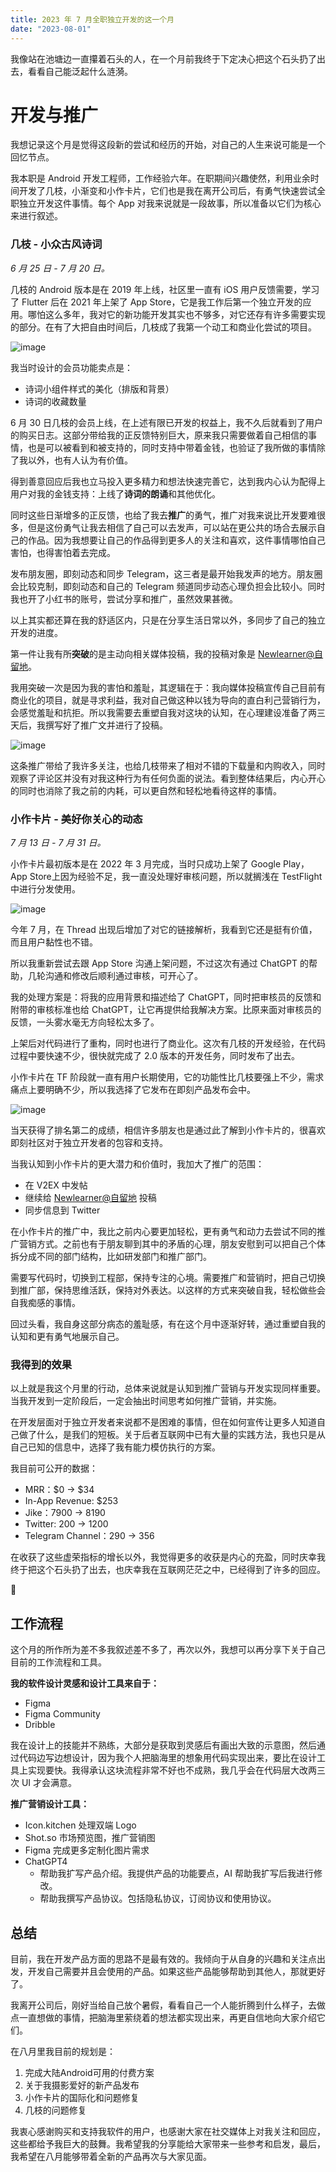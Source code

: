 ```yaml
---
title: 2023 年 7 月全职独立开发的这一个月
date: "2023-08-01"
---
```


我像站在池塘边一直攥着石头的人，在一个月前我终于下定决心把这个石头扔了出去，看看自己能泛起什么涟漪。

# 开发与推广


我想记录这个月是觉得这段新的尝试和经历的开始，对自己的人生来说可能是一个回忆节点。

我本职是 Android 开发工程师，工作经验六年。在职期间兴趣使然，利用业余时间开发了几枝，小渐变和小作卡片，它们也是我在离开公司后，有勇气快速尝试全职独立开发这件事情。每个 App 对我来说就是一段故事，所以准备以它们为核心来进行叙述。

### 几枝 - 小众古风诗词

*6 月 25 日 - 7 月 20 日。*

几枝的 Android 版本是在 2019 年上线，社区里一直有 iOS 用户反馈需要，学习了 Flutter 后在 2021 年上架了 App Store，它是我工作后第一个独立开发的应用。哪怕这么多年，我对它的新功能开发其实也不够多，对它还存有许多需要实现的部分。在有了大把自由时间后，几枝成了我第一个动工和商业化尝试的项目。

![image](https://photo-recipe-1301515261.cos.ap-shanghai.myqcloud.com/img/202308012349914.webp)

我当时设计的会员功能卖点是：


- 诗词小组件样式的美化（排版和背景）
- 诗词的收藏数量

6 月 30 日几枝的会员上线，在上述有限已开发的权益上，我不久后就看到了用户的购买日志。这部分带给我的正反馈特别巨大，原来我只需要做着自己相信的事情，也是可以被看到和被支持的，同时支持中带着金钱，也验证了我所做的事情除了我以外，也有人认为有价值。

得到善意回应后我也立马投入更多精力和想法快速完善它，达到我内心认为配得上用户对我的金钱支持：上线了**诗词的朗诵**和其他优化。

同时这些日渐增多的正反馈，也给了我去**推广**的勇气，推广对我来说比开发要难很多，但是这份勇气让我去相信了自己可以去发声，可以站在更公共的场合去展示自己的作品。因为我想要让自己的作品得到更多人的关注和喜欢，这件事情哪怕自己害怕，也得害怕着去完成。

发布朋友圈，即刻动态和同步 Telegram，这三者是最开始我发声的地方。朋友圈会比较克制，即刻动态和自己的 Telegram 频道同步动态心理负担会比较小。同时我也开了小红书的账号，尝试分享和推广，虽然效果甚微。

以上其实都还算在我的舒适区内，只是在分享生活日常以外，多同步了自己的独立开发的进度。

第一件让我有所**突破**的是主动向相关媒体投稿，我的投稿对象是 [Newlearner@自留地](https://t.me/NewlearnerChannel)。

我用突破一次是因为我的害怕和羞耻，其逻辑在于：我向媒体投稿宣传自己目前有商业化的项目，就是寻求利益，我对自己做这种以钱为导向的直白利己营销行为，会感觉羞耻和抗拒。所以我需要去重塑自我对这块的认知，在心理建设准备了两三天后，我撰写好了推广文并进行了投稿。

![image](https://photo-recipe-1301515261.cos.ap-shanghai.myqcloud.com/img/202308012349027.webp)

这条推广带给了我许多关注，也给几枝带来了相对不错的下载量和内购收入，同时观察了评论区并没有对我这种行为有任何负面的说法。看到整体结果后，内心开心的同时也消除了我之前的内耗，可以更自然和轻松地看待这样的事情。

### 小作卡片 - 美好你关心的动态

*7 月 13 日 - 7 月 31 日。*


小作卡片最初版本是在 2022 年 3 月完成，当时只成功上架了 Google Play，App Store上因为经验不足，我一直没处理好审核问题，所以就搁浅在 TestFlight 中进行分发使用。

![image](https://photo-recipe-1301515261.cos.ap-shanghai.myqcloud.com/img/202308012350161.webp)

今年 7 月，在 Thread 出现后增加了对它的链接解析，我看到它还是挺有价值，而且用户黏性也不错。

所以我重新尝试去跟 App Store 沟通上架问题，不过这次有通过 ChatGPT 的帮助，几轮沟通和修改后顺利通过审核，可开心了。

我的处理方案是：将我的应用背景和描述给了 ChatGPT，同时把审核员的反馈和附带的审核标准也给 ChatGPT，让它再提供给我解决方案。比原来面对审核员的反馈，一头雾水毫无方向轻松太多了。

上架后对代码进行了重构，同时也进行了商业化。这次有几枝的开发经验，在代码过程中要快速不少，很快就完成了 2.0 版本的开发任务，同时发布了出去。

小作卡片在 TF 阶段就一直有用户长期使用，它的功能性比几枝要强上不少，需求痛点上要明确不少，所以我选择了它发布在即刻产品发布会中。

![image](https://photo-recipe-1301515261.cos.ap-shanghai.myqcloud.com/img/202308012347236.webp)

当天获得了排名第二的成绩，相信许多朋友也是通过此了解到小作卡片的，很喜欢即刻社区对于独立开发者的包容和支持。

当我认知到小作卡片的更大潜力和价值时，我加大了推广的范围：


- 在 V2EX 中发帖
- 继续给  [Newlearner@自留地](https://t.me/NewlearnerChannel) 投稿
- 同步信息到 Twitter 

在小作卡片的推广中，我比之前内心要更加轻松，更有勇气和动力去尝试不同的推广营销方式。之前也有于朋友聊到其中的矛盾的心理，朋友安慰到可以把自己个体拆分成不同的部门结构，比如研发部门和推广部门。

需要写代码时，切换到工程部，保持专注的心境。需要推广和营销时，把自己切换到推广部，保持思维活跃，保持对外表达。以这样的方式来突破自我，轻松做些会自我痴感的事情。

回过头看，我自身这部分病态的羞耻感，有在这个月中逐渐好转，通过重塑自我的认知和更有勇气地展示自己。

### 我得到的效果


以上就是我这个月里的行动，总体来说就是认知到推广营销与开发实现同样重要。当我开发到一定阶段后，一定会抽出时间思考如何推广营销，并实施。

在开发层面对于独立开发者来说都不是困难的事情，但在如何宣传让更多人知道自己做了什么，是我们的短板。关于后者互联网中已有大量的实践方法，我也只是从自己已知的信息中，选择了我有能力模仿执行的方案。

我目前可公开的数据：


- MRR：$0 → $34
- In-App Revenue: $253
- Jike：7900 → 8190
- Twitter: 200 → 1200
- Telegram Channel：290 → 356

  
在收获了这些虚荣指标的增长以外，我觉得更多的收获是内心的充盈，同时庆幸我终于把这个石头扔了出去，也庆幸我在互联网茫茫之中，已经得到了许多的回应。

🙏

## 工作流程


这个月的所作所为差不多我叙述差不多了，再次以外，我想可以再分享下关于自己目前的工作流程和工具。

**我的软件设计灵感和设计工具来自于：**


- Figma
- Figma Community
- Dribble

我在设计上的技能并不熟练，大部分是获取到灵感后有画出大致的示意图，然后通过代码边写边想设计，因为我个人把脑海里的想象用代码实现出来，要比在设计工具上实现要快。我得承认这块流程非常不好也不成熟，我几乎会在代码层大改两三次 UI 才会满意。

**推广营销设计工具：**


- Icon.kitchen 处理双端 Logo
- Shot.so 市场预览图，推广营销图
- Figma 完成更多定制化图片需求
- ChatGPT4
	- 帮助我扩写产品介绍。我提供产品的功能要点，AI 帮助我扩写后我进行修改。
	- 帮助我撰写产品协议。包括隐私协议，订阅协议和使用协议。

## 总结

目前，我在开发产品方面的思路不是最有效的。我倾向于从自身的兴趣和关注点出发，开发自己需要并且会使用的产品。如果这些产品能够帮助到其他人，那就更好了。

我离开公司后，刚好当给自己放个暑假，看看自己一个人能折腾到什么样子，去做点一直想做的事情，把脑海里萦绕着的想法都实现出来，再更自信地向大家介绍它们。

在八月里我目前的规划是：


1. 完成大陆Android可用的付费方案
2. 关于我摄影爱好的新产品发布
3. 小作卡片的国际化和问题修复
4. 几枝的问题修复

我衷心感谢购买和支持我软件的用户，也感谢大家在社交媒体上对我关注和回应，这些都给予我巨大的鼓舞。我希望我的分享能给大家带来一些参考和启发，最后，我希望在八月能够带着全新的产品再次与大家见面。

